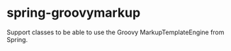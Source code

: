 spring-groovymarkup
===================

Support classes to be able to use the Groovy MarkupTemplateEngine from Spring.
